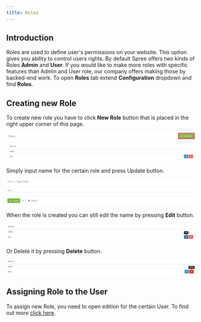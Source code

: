 ```yaml
---
title: Roles
---
```


## Introduction

Roles are used to define user's permissions on your website. This option gives you ability to control users rights. By default Spree offers two kinds of Roles **Admin** and **User**. If you would like to make more roles with specific features than Admin and User role, our company offers making those by backed-end work. To open **Roles** tab extend **Configuration** dropdown and find **Roles**.

## Creating new Role

To create new role you have to click **New Role** button that is placed in the right upper corner of this page.

![New Role button](../../../images/user/config/new_role_button.jpg)

Simply input name for the certain role and press Update button.

![New Role inside](../../../images/user/config/new_role_inside.jpg)

When the role is created you can still edit the name by pressing **Edit** button.

![Edit Role](../../../images/user/config/edit_role_icon.jpg)

Or Delete it by pressing **Delete** button.

![Delete Role](../../../images/user/config/delete_role_icon.jpg)

## Assigning Role to the User

To assign new Role, you need to open edition for the certain User. To find out more [click here](editing_users).